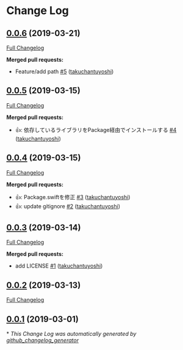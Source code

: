 # Change Log

## [0.0.6](https://github.com/takuchantuyoshi/TypoChecker/tree/0.0.6) (2019-03-21)
[Full Changelog](https://github.com/takuchantuyoshi/TypoChecker/compare/0.0.5...0.0.6)

**Merged pull requests:**

- Feature/add path [\#5](https://github.com/takuchantuyoshi/TypoChecker/pull/5) ([takuchantuyoshi](https://github.com/takuchantuyoshi))

## [0.0.5](https://github.com/takuchantuyoshi/TypoChecker/tree/0.0.5) (2019-03-15)
[Full Changelog](https://github.com/takuchantuyoshi/TypoChecker/compare/0.0.4...0.0.5)

**Merged pull requests:**

- 👍: 依存しているライブラリをPackage経由でインストールする [\#4](https://github.com/takuchantuyoshi/TypoChecker/pull/4) ([takuchantuyoshi](https://github.com/takuchantuyoshi))

## [0.0.4](https://github.com/takuchantuyoshi/TypoChecker/tree/0.0.4) (2019-03-15)
[Full Changelog](https://github.com/takuchantuyoshi/TypoChecker/compare/0.0.3...0.0.4)

**Merged pull requests:**

- 👍: Package.swiftを修正 [\#3](https://github.com/takuchantuyoshi/TypoChecker/pull/3) ([takuchantuyoshi](https://github.com/takuchantuyoshi))
- 👍: update gitignore [\#2](https://github.com/takuchantuyoshi/TypoChecker/pull/2) ([takuchantuyoshi](https://github.com/takuchantuyoshi))

## [0.0.3](https://github.com/takuchantuyoshi/TypoChecker/tree/0.0.3) (2019-03-14)
[Full Changelog](https://github.com/takuchantuyoshi/TypoChecker/compare/0.0.2...0.0.3)

**Merged pull requests:**

- add LICENSE [\#1](https://github.com/takuchantuyoshi/TypoChecker/pull/1) ([takuchantuyoshi](https://github.com/takuchantuyoshi))

## [0.0.2](https://github.com/takuchantuyoshi/TypoChecker/tree/0.0.2) (2019-03-13)
[Full Changelog](https://github.com/takuchantuyoshi/TypoChecker/compare/0.0.1...0.0.2)

## [0.0.1](https://github.com/takuchantuyoshi/TypoChecker/tree/0.0.1) (2019-03-01)


\* *This Change Log was automatically generated by [github_changelog_generator](https://github.com/skywinder/Github-Changelog-Generator)*